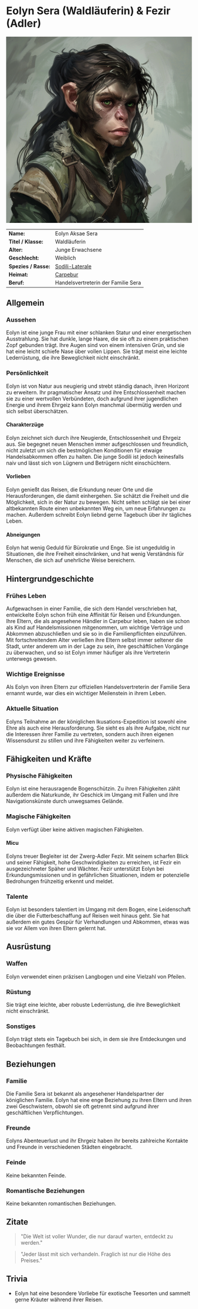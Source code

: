 # Eolyn Sera (Waldläuferin) & Fezir (Adler)

<overview>

![Eolyn Sera](./images/Sodili-Lateral_Eolyn-Aksae-Sera.png)
 
|                      |                                                                                                         |
| -------------------- | ------------------------------------------------------------------------------------------------------- |
| **Name:**            | Eolyn Aksae Sera                                                                                        |
| **Titel / Klasse:**  | Waldläuferin                                                                                            |
| **Alter:**           | Junge Erwachsene                                                                                        |
| **Geschlecht:**      | Weiblich                                                                                                |
| **Spezies / Rasse:** | [Sodili-Laterale](/content/Voelker/Lateralen/index.md)                                                  |
| **Heimat:**          | [Carpebur](/content/Himmelskoerper/Agranum/Kontinente/Gurontis/Sodili-Hauptstadt_Carpebur/index.md)     |
| **Beruf:**           | Handelsvertreterin der Familie Sera                                                                     |

</overview>

## Allgemein

### Aussehen
Eolyn ist eine junge Frau mit einer schlanken Statur und einer energetischen Ausstrahlung. 
Sie hat dunkle, lange Haare, die sie oft zu einem praktischen Zopf gebunden trägt. 
Ihre Augen sind von einem intensiven Grün, und sie hat eine leicht schiefe Nase über vollen Lippen. 
Sie trägt meist eine leichte Lederrüstung, die ihre Beweglichkeit nicht einschränkt.

### Persönlichkeit
Eolyn ist von Natur aus neugierig und strebt ständig danach, ihren Horizont zu erweitern.
Ihr pragmatischer Ansatz und ihre Entschlossenheit machen sie zu einer wertvollen Verbündeten, doch aufgrund ihrer jugendlichen Energie und ihrem Ehrgeiz kann Eolyn manchmal übermütig werden und sich selbst überschätzen.

#### Charakterzüge
Eolyn zeichnet sich durch ihre Neugierde, Entschlossenheit und Ehrgeiz aus.
Sie begegnet neuen Menschen immer aufgeschlossen und freundlich, nicht zuletzt um sich die bestmöglichen Konditionen für etwaige Handelsabkommen offen zu halten.
Die junge Sodili ist jedoch keinesfalls naiv und lässt sich von Lügnern und Betrügern nicht einschüchtern.

#### Vorlieben
Eolyn genießt das Reisen, die Erkundung neuer Orte und die Herausforderungen, die damit einhergehen. 
Sie schätzt die Freiheit und die Möglichkeit, sich in der Natur zu bewegen.
Nicht selten schlägt sie bei einer altbekannten Route einen unbekannten Weg ein, um neue Erfahrungen zu machen.
Außerdem schreibt Eolyn liebnd gerne Tagebuch über ihr tägliches Leben.

#### Abneigungen
Eolyn hat wenig Geduld für Bürokratie und Enge.
Sie ist ungeduldig in Situationen, die ihre Freiheit einschränken, und hat wenig Verständnis für Menschen, die sich auf unehrliche Weise bereichern.

## Hintergrundgeschichte

### Frühes Leben
Aufgewachsen in einer Familie, die sich dem Handel verschrieben hat, entwickelte Eolyn schon früh eine Affinität für Reisen und Erkundungen.
Ihre Eltern, die als angesehene Händler in Carpebur leben, haben sie schon als Kind auf Handelsmissionen mitgenommen, um wichtige Verträge und Abkommen abzuschließen und sie so in die Familienpflichten einzuführen.
Mit fortschreitendem Alter verließen ihre Eltern selbst immer seltener die Stadt, unter anderem um in der Lage zu sein, ihre geschäftlichen Vorgänge zu überwachen, und so ist Eolyn immer häufiger als ihre Vertreterin unterwegs gewesen.

### Wichtige Ereignisse
Als Eolyn von ihren Eltern zur offiziellen Handelsvertreterin der Familie Sera ernannt wurde, war dies ein wichtiger Meilenstein in ihrem Leben.

### Aktuelle Situation
Eolyns Teilnahme an der königlichen Ikusations-Expedition ist sowohl eine Ehre als auch eine Herausforderung.
Sie sieht es als ihre Aufgabe, nicht nur die Interessen ihrer Familie zu vertreten, sondern auch ihren eigenen Wissensdurst zu stillen und ihre Fähigkeiten weiter zu verfeinern.

## Fähigkeiten und Kräfte

### Physische Fähigkeiten
Eolyn ist eine herausragende Bogenschützin.
Zu ihren Fähigkeiten zählt außerdem die Naturkunde, ihr Geschick im Umgang mit Fallen und ihre Navigationskünste durch unwegsames Gelände.

### Magische Fähigkeiten
Eolyn verfügt über keine aktiven magischen Fähigkeiten.

#### Micu
Eolyns treuer Begleiter ist der Zwerg-Adler Fezir.
Mit seinem scharfen Blick und seiner Fähigkeit, hohe Geschwindigkeiten zu erreichen, ist Fezir ein ausgezeichneter Späher und Wächter.
Fezir unterstützt Eolyn bei Erkundungsmissionen und in gefährlichen Situationen, indem er potenzielle Bedrohungen frühzeitig erkennt und meldet.

### Talente
Eolyn ist besonders talentiert im Umgang mit dem Bogen, eine Leidenschaft die über die Futterbeschaffung auf Reisen weit hinaus geht.
Sie hat außerdem ein gutes Gespür für Verhandlungen und Abkommen, etwas was sie vor Allem von ihren Eltern gelernt hat.

## Ausrüstung

### Waffen
Eolyn verwendet einen präzisen Langbogen und eine Vielzahl von Pfeilen.

### Rüstung
Sie trägt eine leichte, aber robuste Lederrüstung, die ihre Beweglichkeit nicht einschränkt.

### Sonstiges
Eolyn trägt stets ein Tagebuch bei sich, in dem sie ihre Entdeckungen und Beobachtungen festhält.

## Beziehungen

### Familie
Die Familie Sera ist bekannt als angesehener Handelspartner der königlichen Familie.
Eolyn hat eine enge Beziehung zu ihren Eltern und ihren zwei Geschwistern, obwohl sie oft getrennt sind aufgrund ihrer geschäftlichen Verpflichtungen.

### Freunde
Eolyns Abenteuerlust und ihr Ehrgeiz haben ihr bereits zahlreiche Kontakte und Freunde in verschiedenen Städten eingebracht.

### Feinde
Keine bekannten Feinde.

### Romantische Beziehungen
Keine bekannten romantischen Beziehungen.

## Zitate

> "Die Welt ist voller Wunder, die nur darauf warten, entdeckt zu werden."  

> "Jeder lässt mit sich verhandeln. Fraglich ist nur die Höhe des Preises."  

## Trivia

- Eolyn hat eine besondere Vorliebe für exotische Teesorten und sammelt gerne Kräuter während ihrer Reisen.

<!-- ## Anmerkungen -->

